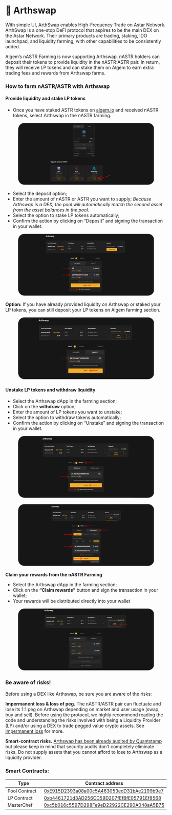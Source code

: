 # 🥕 Arthswap

With simple UI, [ArthSwap](https://www.arthswap.org/) enables High-Frequency Trade on Astar Network. ArthSwap is a one-stop DeFi protocol that aspires to be the main DEX on the Astar Network. Their primary products are trading, staking, IDO launchpad, and liquidity farming, with other capabilities to be consistently added.

Algem’s nASTR Farming is now supporting Arthswap. nASTR holders can deposit their tokens to provide liquidity in the nASTR:ASTR pair. In return, they will receive LP tokens and can stake them on Algem to earn extra trading fees and rewards from Arthswap farms.

### **How to farm nASTR/ASTR with Arthswap**

#### Provide liquidity and stake LP tokens

* Once you have staked ASTR tokens on [algem.io](http://algem.io) and received nASTR tokens, select Arthswap in the nASTR farming.

<figure><img src="../../.gitbook/assets/1Bis.png" alt=""><figcaption></figcaption></figure>

* Select the deposit option;
* Enter the amount of nASTR or ASTR you want to supply; _Because Arthswap is a DEX, the pool will automatically match the second asset from the asset balances in the pool._
* Select the option to stake LP tokens automatically;
* Confirm the action by clicking on “Deposit” and signing the transaction in your wallet.

<figure><img src="../../.gitbook/assets/2 (3).png" alt=""><figcaption></figcaption></figure>

**Option:** If you have already provided liquidity on Arthswap or staked your LP tokens, you can still deposit your LP tokens on Algem farming section.

<figure><img src="../../.gitbook/assets/3.png" alt=""><figcaption></figcaption></figure>

#### U**nstake LP tokens and withdraw liquidity**

* Select the Arthswap dApp in the farming section;
* Click on the **withdraw** option;
* Enter the amount of LP tokens you want to unstake;
* Select the option to withdraw tokens automatically;
* Confirm the action by clicking on “Unstake” and signing the transaction in your wallet.

<figure><img src="../../.gitbook/assets/4.png" alt=""><figcaption></figcaption></figure>

<figure><img src="../../.gitbook/assets/5.png" alt=""><figcaption></figcaption></figure>

**Claim your rewards from the nASTR Farming**

* Select the Arthswap dApp in the farming section;
* Click on the **“Claim rewards”** button and sign the transaction in your wallet;
* Your rewards will be distributed directly into your wallet

<figure><img src="../../.gitbook/assets/6.png" alt=""><figcaption></figcaption></figure>

### **Be aware of risks!**

Before using a DEX like Arthswap, be sure you are aware of the risks:

**Impermanent loss & loss of peg.** The nASTR/ASTR pair can fluctuate and lose its 1:1 peg on Arthswap depending on market and user usage (swap, buy and sell). Before using the protocol, we highly recommend reading the code and understanding the risks involved with being a Liquidity Provider (LP) and/or using a DEX to trade pegged value crypto assets. See [Impermanent loss](https://finematics.com/impermanent-loss-explained/) for more.

**Smart-contract risks.** [Arthswap has been already audited by Quantstamp](https://certificate.quantstamp.com/full/arth-swap) but please keep in mind that security audits don’t completely eliminate risks. Do not supply assets that you cannot afford to lose to Arthswap as a liquidity provider.

### Smart Contracts:

<table><thead><tr><th width="153">Type</th><th>Contract address</th></tr></thead><tbody><tr><td>Pool Contract</td><td><a href="https://blockscout.com/astar/address/0xE915D2393a08a00c5A463053edD31bAe2199b9e7">0xE915D2393a08a00c5A463053edD31bAe2199b9e7</a></td></tr><tr><td>LP Contract</td><td><a href="https://blockscout.com/astar/address/0xb4461721d3AD256CD59D207fEfBfE05791Ef8568">0xb4461721d3AD256CD59D207fEfBfE05791Ef8568</a></td></tr><tr><td>MasterChef</td><td><a href="https://blockscout.com/astar/address/0xc5b016c5597D298Fe9eD22922CE290A048aA5B75">0xc5b016c5597D298Fe9eD22922CE290A048aA5B75</a></td></tr></tbody></table>

